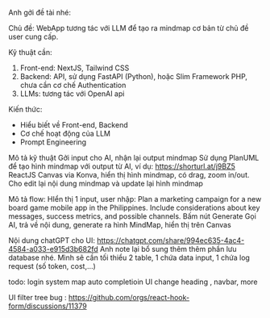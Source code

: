 Anh gởi đề tài nhé:

Chủ đề: WebApp tương tác với LLM để tạo ra mindmap cơ bản từ chủ đề user cung cấp.

Kỹ thuật cần:

1. Front-end: NextJS, Tailwind CSS
2. Backend: API, sử dụng FastAPI (Python), hoặc Slim Framework PHP, chưa cần cơ chế Authentication
3. LLMs: tương tác với OpenAI api

Kiến thức:

- Hiểu biết về Front-end, Backend
- Cơ chế hoạt động của LLM
- Prompt Engineering

Mô tả kỹ thuật
Gởi input cho AI, nhận lại output mindmap
Sử dụng PlanUML để tạo hình mindmap với output từ AI, ví dụ: https://shorturl.at/j9BZ5
ReactJS Canvas via Konva, hiển thị hình mindmap, có drag, zoom in/out.
Cho edit lại nội dung mindmap và update lại hình mindmap

Mô tả flow:
HIển thị 1 input, user nhập: Plan a marketing campaign for a new board game mobile app in the Philippines. Include considerations about key messages, success metrics, and possible channels.
Bấm nút Generate
Gọi AI, trả về nội dung, generate ra hình MindMap, hiển thị trên Canvas

Nội dung chatGPT cho UI: https://chatgpt.com/share/994ec635-4ac4-4584-a033-e915d3b682fd
Anh note lại bổ sung thêm thêm phần lưu database nhé.
Mình sẽ cần tối thiểu 2 table, 1 chứa data input, 1 chứa log request (số token, cost,…)

todo:
login system
map auto completioin
UI change heading , navbar, more

UI filter tree bug : https://github.com/orgs/react-hook-form/discussions/11379
